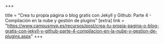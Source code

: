 +++

title = "Crea tu propia página o blog gratis con Jekyll y Github: Parte 4 - Compilación en la nube y gestión de plugins"
[extra]
link = "https://www.campusmvp.es/recursos/post/crea-tu-propia-pagina-o-blog-gratis-con-jekyll-y-github-parte-4-compilacion-en-la-nube-y-gestion-de-plugins.aspx"
+++

